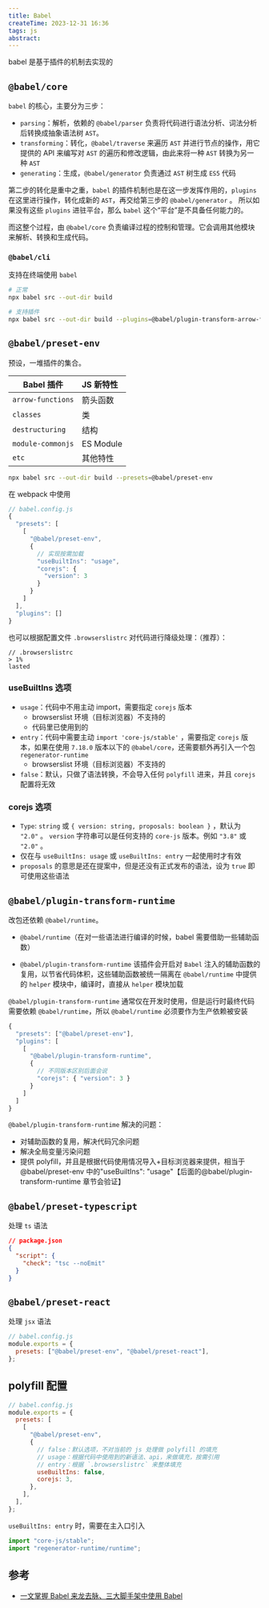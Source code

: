 ```yaml
---
title: Babel
createTime: 2023-12-31 16:36
tags: js
abstract:
---
```


babel 是基于插件的机制去实现的

## `@babel/core`

`babel` 的核心，主要分为三步：

- `parsing`：解析，依赖的 `@babel/parser` 负责将代码进行语法分析、词法分析后转换成抽象语法树 `AST`。
- `transforming`：转化，`@babel/traverse` 来遍历 `AST` 并进行节点的操作，用它提供的 API 来编写对 `AST` 的遍历和修改逻辑，由此来将一种 `AST` 转换为另一种 `AST`
- `generating`：生成，`@babel/generator` 负责通过 `AST` 树生成 `ES5` 代码

第二步的转化是重中之重，`babel` 的插件机制也是在这一步发挥作用的，`plugins` 在这里进行操作，转化成新的 `AST`，再交给第三步的 `@babel/generator` 。 所以如果没有这些 `plugins` 进驻平台，那么 `babel` 这个“平台”是不具备任何能力的。

而这整个过程，由 `@babel/core` 负责编译过程的控制和管理。它会调用其他模块来解析、转换和生成代码。

### `@babel/cli`

支持在终端使用 `babel`

```sh
# 正常
npx babel src --out-dir build

# 支持插件
npx babel src --out-dir build --plugins=@babel/plugin-transform-arrow-functions,@babel/plugin-transform-block-scoping
```

## `@babel/preset-env`

预设，一堆插件的集合。

| Babel 插件        | JS 新特性 |
| ----------------- | :-------- |
| `arrow-functions` | 箭头函数  |
| `classes`         | 类        |
| `destructuring`   | 结构      |
| `module-commonjs` | ES Module |
| `etc`             | 其他特性  |

```sh
npx babel src --out-dir build --presets=@babel/preset-env
```

在 webpack 中使用

```js
// babel.config.js
{
  "presets": [
    [
      "@babel/preset-env",
      {
        // 实现按需加载
        "useBuiltIns": "usage",
        "corejs": {
          "version": 3
        }
      }
    ]
  ],
  "plugins": []
}
```

也可以根据配置文件 `.browserslistrc` 对代码进行降级处理：（推荐）：

```
// .browserslistrc
> 1%
lasted
```

### useBuiltIns 选项

- `usage`：代码中不用主动 import，需要指定 `corejs` 版本
  - browserslist 环境（目标浏览器）不支持的
  - 代码里已使用到的
- `entry`：代码中需要主动 `import 'core-js/stable'` ，需要指定 `corejs` 版本，如果在使用 `7.18.0` 版本以下的 `@babel/core`，还需要额外再引入一个包 `regenerator-runtime`
  - browserslist 环境（目标浏览器）不支持的
- `false`：默认，只做了语法转换，不会导入任何 `polyfill` 进来，并且 `corejs` 配置将无效

### corejs 选项

- `Type`: `string` 或 `{ version: string, proposals: boolean }` ，默认为 `"2.0"` 。 `version` 字符串可以是任何支持的 `core-js` 版本。例如 `"3.8"` 或 `"2.0"` 。
- 仅在与 `useBuiltIns: usage` 或 `useBuiltIns: entry` 一起使用时才有效
- `proposals` 的意思是还在提案中，但是还没有正式发布的语法，设为 `true` 即可使用这些语法

## `@babel/plugin-transform-runtime`

改包还依赖 `@babel/runtime`。

- `@babel/runtime`（在对一些语法进行编译的时候，babel 需要借助一些辅助函数）

- `@babel/plugin-transform-runtime` 该插件会开启对 `Babel` 注入的辅助函数的复用，以节省代码体积，这些辅助函数被统一隔离在 `@babel/runtime` 中提供的 `helper` 模块中，编译时，直接从 `helper` 模块加载

`@babel/plugin-transform-runtime` 通常仅在开发时使用，但是运行时最终代码需要依赖 `@babel/runtime`，所以 `@babel/runtime` 必须要作为生产依赖被安装

```js
{
  "presets": ["@babel/preset-env"],
  "plugins": [
    [
      "@babel/plugin-transform-runtime",
      {
        // 不同版本区别后面会说
        "corejs": { "version": 3 }
      }
    ]
  ]
}
```

`@babel/plugin-transform-runtime` 解决的问题：

- 对辅助函数的复用，解决代码冗余问题
- 解决全局变量污染问题
- 提供 polyfill，并且是根据代码使用情况导入+目标浏览器来提供，相当于@babel/preset-env 中的"useBuiltIns": "usage"【后面的@babel/plugin-transform-runtime 章节会验证】

## `@babel/preset-typescript`

处理 `ts` 语法

```json
// package.json
{
  "script": {
    "check": "tsc --noEmit"
  }
}
```

## `@babel/preset-react`

处理 `jsx` 语法

```js
// babel.config.js
module.exports = {
  presets: ["@babel/preset-env", "@babel/preset-react"],
};
```

## polyfill 配置

```js
// babel.config.js
module.exports = {
  presets: [
    [
      "@babel/preset-env",
      {
        // false：默认选项，不对当前的 js 处理做 polyfill 的填充
        // usage：根据代码中使用到的新语法、api，来做填充，按需引用
        // entry：根据 `.browserslistrc` 来整体填充
        useBuiltIns: false,
        corejs: 3,
      },
    ],
  ],
};
```

`useBuiltIns: entry` 时，需要在主入口引入

```js
import "core-js/stable";
import "regenerator-runtime/runtime";
```

## 参考

- [一文掌握 Babel 来龙去脉、三大脚手架中使用 Babel](https://juejin.cn/post/7284144079716728873?searchId=20240115135400B8C3EB3001786412FDBE)

